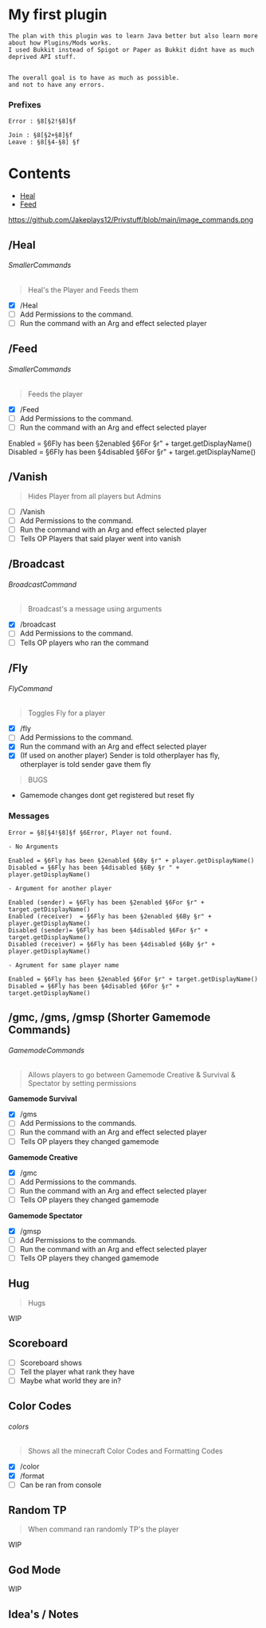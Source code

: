 # My first plugin

```
The plan with this plugin was to learn Java better but also learn more about how Plugins/Mods works.
I used Bukkit instead of Spigot or Paper as Bukkit didnt have as much deprived API stuff.


The overall goal is to have as much as possible.
and not to have any errors.
```
### Prefixes

```
Error : §8[§2!§8]§f

Join : §8[§2+§8]§f
Leave : §8[§4-§8] §f
```

# Contents

- [Heal](./README.md#/Heal)
- [Feed](./README.md#feed)

https://github.com/Jakeplays12/Privstuff/blob/main/image_commands.png

## /Heal 
###### SmallerCommands
> Heal's the Player and Feeds them

- [x] /Heal
- [ ] Add Permissions to the command.
- [ ] Run the command with an Arg and effect selected player

## /Feed 
###### SmallerCommands
> Feeds the player

- [x] /Feed
- [ ] Add Permissions to the command.
- [ ] Run the command with an Arg and effect selected player

Enabled = §6Fly has been §2enabled §6For §r" + target.getDisplayName()
Disabled = §6Fly has been §4disabled §6For §r" + target.getDisplayName()

## /Vanish
> Hides Player from all players but Admins

- [ ] /Vanish
- [ ] Add Permissions to the command.
- [ ] Run the command with an Arg and effect selected player
- [ ] Tells OP Players that said player went into vanish

## /Broadcast
###### BroadcastCommand
> Broadcast's a message using arguments

- [x] /broadcast
- [ ] Add Permissions to the command.
- [ ] Tells OP players who ran the command

## /Fly
###### FlyCommand
> Toggles Fly for a player

- [x] /fly
- [ ] Add Permissions to the command.
- [x] Run the command with an Arg and effect selected player
- [x] (If used on another player) Sender is told otherplayer has fly, otherplayer is told sender gave them fly

> BUGS

- Gamemode changes dont get registered but reset fly

### Messages

```
Error = §8[§4!§8]§f §6Error, Player not found.

- No Arguments

Enabled = §6Fly has been §2enabled §6By §r" + player.getDisplayName()
Disabled = §6Fly has been §4disabled §6By §r " + player.getDisplayName()

- Argument for another player

Enabled (sender) = §6Fly has been §2enabled §6For §r" + target.getDisplayName()
Enabled (receiver)  = §6Fly has been §2enabled §6By §r" + player.getDisplayName()
Disabled (sender)= §6Fly has been §4disabled §6For §r" + target.getDisplayName()
Disabled (receiver) = §6Fly has been §4disabled §6By §r" + player.getDisplayName()

- Agrument for same player name

Enabled = §6Fly has been §2enabled §6For §r" + target.getDisplayName()
Disabled = §6Fly has been §4disabled §6For §r" + target.getDisplayName()
```
## /gmc, /gms, /gmsp (Shorter Gamemode Commands)
###### GamemodeCommands
> Allows players to go between Gamemode Creative & Survival & Spectator by setting permissions

**Gamemode Survival**
- [x] /gms
- [ ] Add Permissions to the commands.
- [ ] Run the command with an Arg and effect selected player
- [ ] Tells OP players they changed gamemode

**Gamemode Creative**

- [x] /gmc
- [ ] Add Permissions to the commands.
- [ ] Run the command with an Arg and effect selected player
- [ ] Tells OP players they changed gamemode

**Gamemode Spectator**

- [x] /gmsp
- [ ] Add Permissions to the commands.
- [ ] Run the command with an Arg and effect selected player
- [ ] Tells OP players they changed gamemode

## Hug
> Hugs

WIP

## Scoreboard

- [ ] Scoreboard shows
- [ ] Tell the player what rank they have
- [ ] Maybe what world they are in?

## Color Codes
###### colors
> Shows all the minecraft Color Codes and Formatting Codes

- [x] /color
- [x] /format
- [ ] Can be ran from console

## Random TP
> When command ran randomly TP's the player

WIP

## God Mode

WIP


## Idea's / Notes

